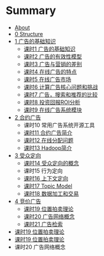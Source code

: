 # Summary

* [About](README.md)
* [0 Structure](chapter1.md)
* [1  广告的基础知识](1-guang-gao-de-ji-chu-zhi-shi.md)
  * [课时1 广告的基础知识](1-guang-gao-de-ji-chu-zhi-shi/ke-shi-1-guang-gao-de-ji-chu-zhi-shi.md)
  * [课时2 广告的有效性模型](1-guang-gao-de-ji-chu-zhi-shi/ke-shi-2-guang-gao-de-you-xiao-xing-mo-xing.md)
  * [课时3 广告与营销的差别](1-guang-gao-de-ji-chu-zhi-shi/ke-shi-3-guang-gao-yu-ying-xiao-de-cha-bie.md)
  * [课时4 在线广告的特点](1-guang-gao-de-ji-chu-zhi-shi/ke-shi-4-zai-xian-guang-gao-de-te-dian.md)
  * [课时5 在线广告市场](ke-shi-5-zai-xian-guang-gao-shi-chang.md)
  * [课时6 计算广告核心问题和挑战](1-guang-gao-de-ji-chu-zhi-shi/ke-shi-6-ji-suan-guang-gao-he-xin-wen-ti-he-tiao-zhan.md)
  * [课时7 广告，搜索和推荐的比较](ke-shi-7-guang-gao-ff0c-sou-suo-he-tui-jian-de-bi-jiao.md)
  * [课时8 投资回报ROI分析](1-guang-gao-de-ji-chu-zhi-shi/ke-shi-8-tou-zi-hui-bao-roi-fen-xi.md)
  * [课时9 在线广告系统模块](ke-shi-9-zai-xian-guang-gao-xi-tong-mo-kuai.md)
* [2 合约广告](2-he-yue-guang-gao.md)
  * 课时10 常用广告系统开源工具
  * [课时11 合约广告简介](2-he-yue-guang-gao/ke-shi-11-he-yue-guang-gao-jian-jie.md)
  * [课时12 在线分配问题](2-he-yue-guang-gao/ke-shi-12-zai-xian-fen-pei-wen-ti.md)
  * [课时13 Hadoop简介](2-he-yue-guang-gao/ke-shi-13-hadoop-jian-jie.md)
* [3 受众定向](3-shou-zhong-ding-xiang.md)
  * [课时14 受众定向的概念](3-shou-zhong-ding-xiang/ke-shi-14-shou-zhong-ding-xiang-de-gai-nian.md)
  * 课时15 行为定向
  * [课时16 上下文定向](3-shou-zhong-ding-xiang/ke-shi-16-shang-xia-wen-ding-xiang.md)
  * [课时17 Topic Model](3-shou-zhong-ding-xiang/ke-shi-17-topic-model.md)
  * [课时18 数据加工和交易](ke-shi-18-shu-ju-jia-gong-he-jiao-yi.md)
* [4 竞价广告](4-jing-jia-guang-gao.md)
  * [课时19 位置拍卖理论](4-jing-jia-guang-gao/toma.md)
  * [课时20 广告网络概念](4-jing-jia-guang-gao/ke-shi-20-guang-gao-wang-luo-gai-nian.md)
  * [课时21    广告检索](4-jing-jia-guang-gao/ke-shi-21-guang-gao-jian-suo.md)
* [课时19 位置拍卖理论](ke-shi-19-wei-zhi-pai-mai-li-lun.md)
* [课时19 位置拍卖理论](ke-shi-19-wei-zhi-pai-mai-li-lun.md)
* 课时20 广告网络概念

